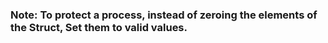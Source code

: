 ### Note: To protect a process, instead of zeroing the elements of the Struct, Set them to valid values.
